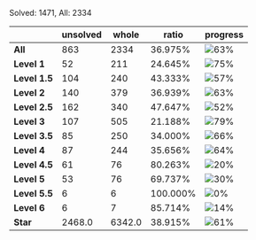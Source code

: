 Solved: 1471, All: 2334

| |unsolved|whole|ratio|progress|
|----|----|----|----|----|
|**All**| 863 | 2334 | 36.975%| ![63%](https://progress-bar.dev/63?title=All) |
|**Level 1**| 52 | 211 | 24.645%| ![75%](https://progress-bar.dev/75?title=Level+1++)|
|**Level 1.5**| 104 | 240 | 43.333%| ![57%](https://progress-bar.dev/57?title=Level+1.5)|
|**Level 2**| 140 | 379 | 36.939%| ![63%](https://progress-bar.dev/63?title=Level+2++)|
|**Level 2.5**| 162 | 340 | 47.647%| ![52%](https://progress-bar.dev/52?title=Level+2.5)|
|**Level 3**| 107 | 505 | 21.188%| ![79%](https://progress-bar.dev/79?title=Level+3++)|
|**Level 3.5**| 85 | 250 | 34.000%| ![66%](https://progress-bar.dev/66?title=Level+3.5)|
|**Level 4**| 87 | 244 | 35.656%| ![64%](https://progress-bar.dev/64?title=Level+4++)|
|**Level 4.5**| 61 | 76 | 80.263%| ![20%](https://progress-bar.dev/20?title=Level+4.5)|
|**Level 5**| 53 | 76 | 69.737%| ![30%](https://progress-bar.dev/30?title=Level+5++)|
|**Level 5.5**| 6 | 6 | 100.000%| ![0%](https://progress-bar.dev/0?title=Level+5.5)|
|**Level 6**| 6 | 7 | 85.714%| ![14%](https://progress-bar.dev/14?title=Level+6++)|
|**Star**|2468.0 | 6342.0 |38.915%| ![61%](https://progress-bar.dev/61?title=Star) |
